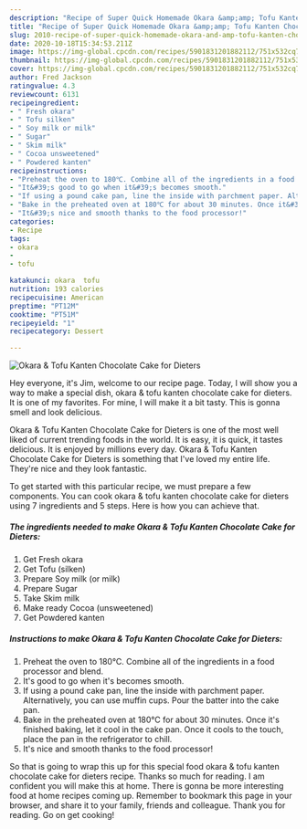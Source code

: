 ```yaml
---
description: "Recipe of Super Quick Homemade Okara &amp;amp; Tofu Kanten Chocolate Cake for Dieters"
title: "Recipe of Super Quick Homemade Okara &amp;amp; Tofu Kanten Chocolate Cake for Dieters"
slug: 2010-recipe-of-super-quick-homemade-okara-and-amp-tofu-kanten-chocolate-cake-for-dieters
date: 2020-10-18T15:34:53.211Z
image: https://img-global.cpcdn.com/recipes/5901831201882112/751x532cq70/okara-tofu-kanten-chocolate-cake-for-dieters-recipe-main-photo.jpg
thumbnail: https://img-global.cpcdn.com/recipes/5901831201882112/751x532cq70/okara-tofu-kanten-chocolate-cake-for-dieters-recipe-main-photo.jpg
cover: https://img-global.cpcdn.com/recipes/5901831201882112/751x532cq70/okara-tofu-kanten-chocolate-cake-for-dieters-recipe-main-photo.jpg
author: Fred Jackson
ratingvalue: 4.3
reviewcount: 6131
recipeingredient:
- " Fresh okara"
- " Tofu silken"
- " Soy milk or milk"
- " Sugar"
- " Skim milk"
- " Cocoa unsweetened"
- " Powdered kanten"
recipeinstructions:
- "Preheat the oven to 180℃. Combine all of the ingredients in a food processor and blend."
- "It&#39;s good to go when it&#39;s becomes smooth."
- "If using a pound cake pan, line the inside with parchment paper. Alternatively, you can use muffin cups. Pour the batter into the cake pan."
- "Bake in the preheated oven at 180℃ for about 30 minutes. Once it&#39;s finished baking, let it cool in the cake pan. Once it cools to the touch, place the pan in the refrigerator to chill."
- "It&#39;s nice and smooth thanks to the food processor!"
categories:
- Recipe
tags:
- okara
- 
- tofu

katakunci: okara  tofu 
nutrition: 193 calories
recipecuisine: American
preptime: "PT12M"
cooktime: "PT51M"
recipeyield: "1"
recipecategory: Dessert

---
```



![Okara &amp; Tofu Kanten Chocolate Cake for Dieters](https://img-global.cpcdn.com/recipes/5901831201882112/751x532cq70/okara-tofu-kanten-chocolate-cake-for-dieters-recipe-main-photo.jpg)

Hey everyone, it's Jim, welcome to our recipe page. Today, I will show you a way to make a special dish, okara &amp; tofu kanten chocolate cake for dieters. It is one of my favorites. For mine, I will make it a bit tasty. This is gonna smell and look delicious.



Okara &amp; Tofu Kanten Chocolate Cake for Dieters is one of the most well liked of current trending foods in the world. It is easy, it is quick, it tastes delicious. It is enjoyed by millions every day. Okara &amp; Tofu Kanten Chocolate Cake for Dieters is something that I've loved my entire life. They're nice and they look fantastic.


To get started with this particular recipe, we must prepare a few components. You can cook okara &amp; tofu kanten chocolate cake for dieters using 7 ingredients and 5 steps. Here is how you can achieve that.

<!--inarticleads1-->

##### The ingredients needed to make Okara &amp; Tofu Kanten Chocolate Cake for Dieters:

1. Get  Fresh okara
1. Get  Tofu (silken)
1. Prepare  Soy milk (or milk)
1. Prepare  Sugar
1. Take  Skim milk
1. Make ready  Cocoa (unsweetened)
1. Get  Powdered kanten




<!--inarticleads2-->

##### Instructions to make Okara &amp; Tofu Kanten Chocolate Cake for Dieters:

1. Preheat the oven to 180℃. Combine all of the ingredients in a food processor and blend.
1. It&#39;s good to go when it&#39;s becomes smooth.
1. If using a pound cake pan, line the inside with parchment paper. Alternatively, you can use muffin cups. Pour the batter into the cake pan.
1. Bake in the preheated oven at 180℃ for about 30 minutes. Once it&#39;s finished baking, let it cool in the cake pan. Once it cools to the touch, place the pan in the refrigerator to chill.
1. It&#39;s nice and smooth thanks to the food processor!




So that is going to wrap this up for this special food okara &amp; tofu kanten chocolate cake for dieters recipe. Thanks so much for reading. I am confident you will make this at home. There is gonna be more interesting food at home recipes coming up. Remember to bookmark this page in your browser, and share it to your family, friends and colleague. Thank you for reading. Go on get cooking!
